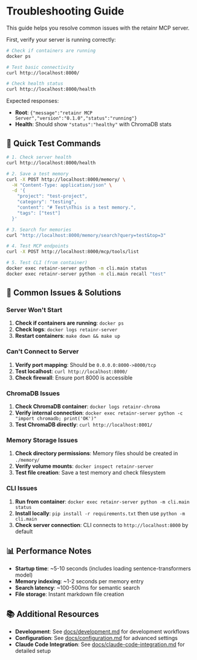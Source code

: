 # Troubleshooting Guide

This guide helps you resolve common issues with the retainr MCP server.

First, verify your server is running correctly:

```bash
# Check if containers are running
docker ps

# Test basic connectivity
curl http://localhost:8000/

# Check health status
curl http://localhost:8000/health
```

Expected responses:
- **Root**: `{"message":"retainr MCP Server","version":"0.1.0","status":"running"}`
- **Health**: Should show `"status":"healthy"` with ChromaDB stats

## 🚀 Quick Test Commands

```bash
# 1. Check server health
curl http://localhost:8000/health

# 2. Save a test memory
curl -X POST http://localhost:8000/memory/ \
  -H "Content-Type: application/json" \
  -d '{
    "project": "test-project",
    "category": "testing",
    "content": "# Test\nThis is a test memory.",
    "tags": ["test"]
  }'

# 3. Search for memories
curl "http://localhost:8000/memory/search?query=test&top=3"

# 4. Test MCP endpoints
curl -X POST http://localhost:8000/mcp/tools/list

# 5. Test CLI (from container)
docker exec retainr-server python -m cli.main status
docker exec retainr-server python -m cli.main recall "test"
```

## 🔧 Common Issues & Solutions

### Server Won't Start
1. **Check if containers are running**: `docker ps`
2. **Check logs**: `docker logs retainr-server`
3. **Restart containers**: `make down && make up`

### Can't Connect to Server
1. **Verify port mapping**: Should be `0.0.0.0:8000->8000/tcp`
2. **Test localhost**: `curl http://localhost:8000/`
3. **Check firewall**: Ensure port 8000 is accessible

### ChromaDB Issues
1. **Check ChromaDB container**: `docker logs retainr-chroma`
2. **Verify internal connection**: `docker exec retainr-server python -c "import chromadb; print('OK')"`
3. **Test ChromaDB directly**: `curl http://localhost:8001/`

### Memory Storage Issues
1. **Check directory permissions**: Memory files should be created in `./memory/`
2. **Verify volume mounts**: `docker inspect retainr-server`
3. **Test file creation**: Save a test memory and check filesystem

### CLI Issues
1. **Run from container**: `docker exec retainr-server python -m cli.main status`
2. **Install locally**: `pip install -r requirements.txt` then use `python -m cli.main`
3. **Check server connection**: CLI connects to `http://localhost:8000` by default

## 📊 Performance Notes

- **Startup time**: ~5-10 seconds (includes loading sentence-transformers model)
- **Memory indexing**: ~1-2 seconds per memory entry
- **Search latency**: ~100-500ms for semantic search
- **File storage**: Instant markdown file creation


## 📚 Additional Resources

- **Development**: See [docs/development.md](docs/development.md) for development workflows
- **Configuration**: See [docs/configuration.md](docs/configuration.md) for advanced settings  
- **Claude Code Integration**: See [docs/claude-code-integration.md](docs/claude-code-integration.md) for detailed setup